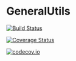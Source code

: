 # GeneralUtils

[![Build Status](https://travis-ci.org/misun6312/GeneralUtils.jl.svg?branch=master)](https://travis-ci.org/misun6312/GeneralUtils.jl)

[![Coverage Status](https://coveralls.io/repos/misun6312/GeneralUtils.jl/badge.svg?branch=master&service=github)](https://coveralls.io/github/misun6312/GeneralUtils.jl?branch=master)

[![codecov.io](http://codecov.io/github/misun6312/GeneralUtils.jl/coverage.svg?branch=master)](http://codecov.io/github/misun6312/GeneralUtils.jl?branch=master)
